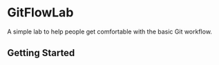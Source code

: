 # GitFlowLab
A simple lab to help people get comfortable with the basic Git workflow.

## Getting Started
